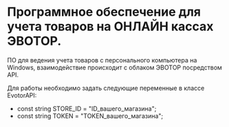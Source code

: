 # Программное обеспечение для учета товаров на ОНЛАЙН кассах ЭВОТОР.

ПО для ведения учета товаров с персонального компьютера на Windows, взаимодействие происходит с облаком ЭВОТОР посредством API.

Для работы необходимо задать следующие переменные в классе EvotorAPI:
* const string STORE_ID = "ID_вашего_магазина";
* const string TOKEN = "TOKEN_вашего_магазина";

